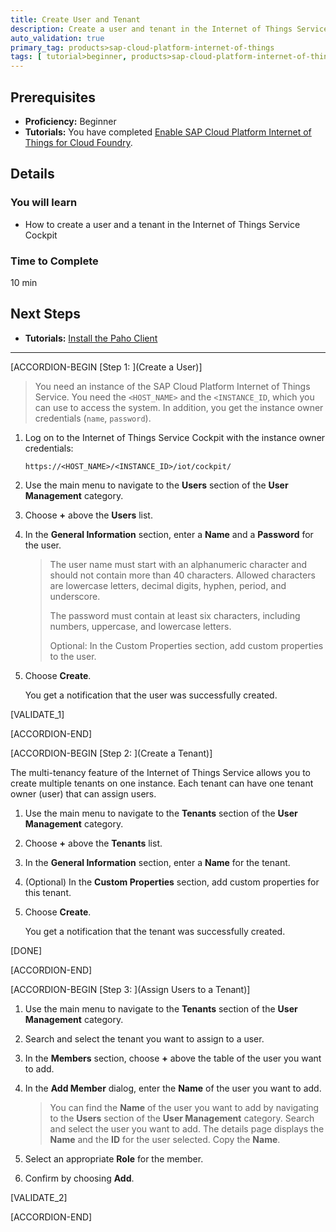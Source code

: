 ```yaml
---
title: Create User and Tenant
description: Create a user and tenant in the Internet of Things Service Cockpit.
auto_validation: true
primary_tag: products>sap-cloud-platform-internet-of-things
tags: [ tutorial>beginner, products>sap-cloud-platform-internet-of-things, topic>internet-of-things, topic>cloud, tutorial>license ]
---
```


<!-- loio027ae38c64974f4ea914bdfe5b323702 -->

## Prerequisites
 - **Proficiency:** Beginner
 - **Tutorials:** You have completed [Enable SAP Cloud Platform Internet of Things for Cloud Foundry](iot-cf-enable-iot-service).


## Details
### You will learn
- How to create a user and a tenant in the Internet of Things Service Cockpit

### Time to Complete
10 min

## Next Steps
- **Tutorials:** [Install the Paho Client](iot-cf-install-paho-client)

---

[ACCORDION-BEGIN [Step 1: ](Create a User)]

>You need an instance of the SAP Cloud Platform Internet of Things Service. You need the `<HOST_NAME>` and the `<INSTANCE_ID`, which you can use to access the system. In addition, you get the instance owner credentials (`name`, `password`).

1.  Log on to the Internet of Things Service Cockpit with the instance owner credentials:

    `https://<HOST_NAME>/<INSTANCE_ID>/iot/cockpit/`

2.  Use the main menu to navigate to the **Users** section of the **User Management** category.

3.  Choose **+** above the **Users** list.

4.  In the **General Information** section, enter a **Name** and a **Password** for the user.

    >The user name must start with an alphanumeric character and should not contain more than 40 characters. Allowed characters are lowercase letters, decimal digits, hyphen, period, and underscore.
    >
    >The password must contain at least six characters, including numbers, uppercase, and lowercase letters.
    >
    >Optional: In the Custom Properties section, add custom properties to the user.

5.  Choose **Create**.

    You get a notification that the user was successfully created.

[VALIDATE_1]

[ACCORDION-END]

[ACCORDION-BEGIN [Step 2: ](Create a Tenant)]

The multi-tenancy feature of the Internet of Things Service allows you to create multiple tenants on one instance. Each tenant can have one tenant owner (user) that can assign users.

1.  Use the main menu to navigate to the **Tenants** section of the **User Management** category.

2.  Choose **+** above the **Tenants** list.

3.  In the **General Information** section, enter a **Name** for the tenant.

4.  (Optional) In the **Custom Properties** section, add custom properties for this tenant.

5.  Choose **Create**.

    You get a notification that the tenant was successfully created.

[DONE]

[ACCORDION-END]

[ACCORDION-BEGIN [Step 3: ](Assign Users to a Tenant)]

1.  Use the main menu to navigate to the **Tenants** section of the **User Management** category.

2.  Search and select the tenant you want to assign to a user.

3.  In the **Members** section, choose **+** above the table of the user you want to add.

4.  In the **Add Member** dialog, enter the **Name** of the user you want to add.

    >You can find the **Name** of the user you want to add by navigating to the **Users** section of the **User Management** category.
    Search and select the user you want to add. The details page displays the **Name** and the **ID** for the user selected. Copy the **Name**.

5.  Select an appropriate **Role** for the member.

6.  Confirm by choosing **Add**.

[VALIDATE_2]

[ACCORDION-END]
